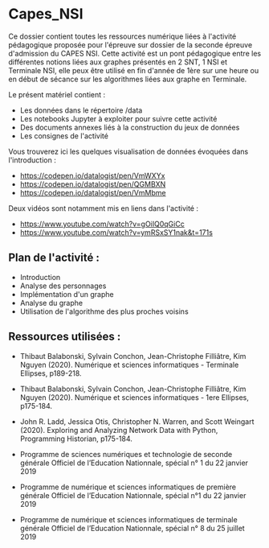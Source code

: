 # Capes_NSI

Ce dossier contient toutes les ressources numérique liées à l'activité pédagogique proposée pour l'épreuve sur dossier de la seconde épreuve d'admission du CAPES NSI.
Cette activité est un pont pédagogique entre les différentes notions liées aux graphes présentés en 2 SNT, 1 NSI et Terminale NSI, elle peux être utilisé en fin d'année de 1ère sur une heure ou en début de sécance sur les algorithmes liées aux graphe en Terminale.

Le présent matériel contient :
- Les données dans le répertoire /data
- Les notebooks Jupyter à exploiter pour suivre cette activité
- Des documents annexes liés à la construction du jeux de données
- Les consignes de l'activité

Vous trouverez ici les quelques visualisation de données évoquées dans l'introduction :
- https://codepen.io/datalogist/pen/VmWXYx
- https://codepen.io/datalogist/pen/QGMBXN
- https://codepen.io/datalogist/pen/VmMbme

Deux vidéos sont notamment mis en liens dans l'activité :
- https://www.youtube.com/watch?v=gOiIQ0qGiCc
- https://www.youtube.com/watch?v=ymRSxSY1nak&t=171s

## Plan de l'activité :
* Introduction
* Analyse des personnages 
* Implémentation d'un graphe
* Analyse du graphe
* Utilisation de l'algorithme des plus proches voisins

## Ressources utilisées :

- Thibaut Balabonski, Sylvain Conchon, Jean-Christophe Filliâtre, Kim Nguyen (2020). Numérique
et sciences informatiques - Terminale Ellipses, p189-218.

- Thibaut Balabonski, Sylvain Conchon, Jean-Christophe Filliâtre, Kim Nguyen (2020). Numérique
et sciences informatiques - 1ere Ellipses, p175-184.

- John R. Ladd, Jessica Otis, Christopher N. Warren, and Scott Weingart (2020). Exploring
and Analyzing Network Data with Python, Programming Historian, p175-184.

- Programme de sciences numériques et technologie de seconde générale Officiel de l’Education
Nationnale, spécial n° 1 du 22 janvier 2019
- Programme de numérique et sciences informatiques de première générale Officiel de l’Education
Nationnale, spécial n°1 du 22 janvier 2019

- Programme de numérique et sciences informatiques de terminale générale Officiel de l’Education
Nationnale, spécial n° 8 du 25 juillet 2019

